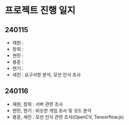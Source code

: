 # 프로젝트 진행 일지

## 240115
- 재원 : 
- 창희 : 
- 현민 : 
- 용훈 : 
- 현기 : 
- 세진 : 요구사항 분석, 모션 인식 조사

## 240116
- 재원, 창희 : 서버 관련 조사
- 현민, 현기 : 비슷한 게임 조사 및 코드 분석
- 용훈, 세진 : 모션 인식 관련 조사(OpenCV, Tensorflow.js)
